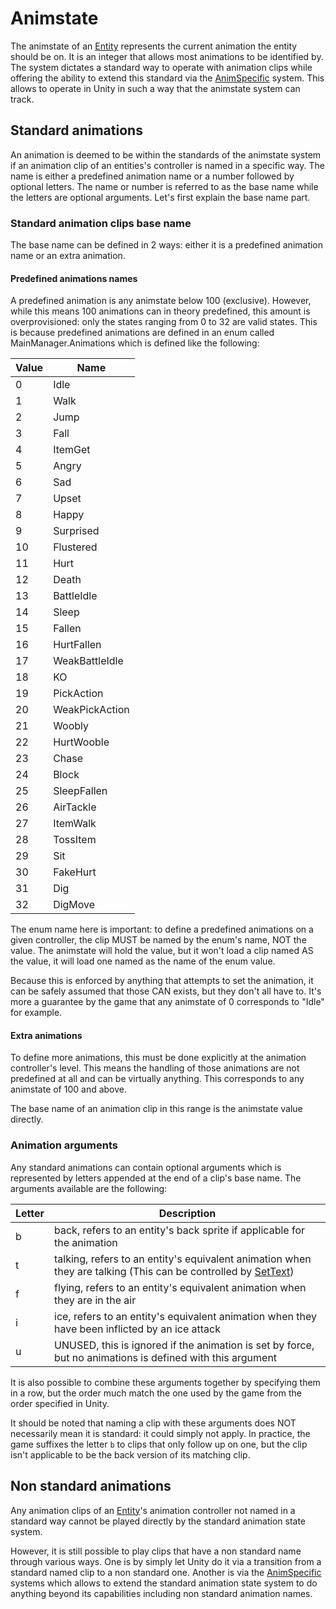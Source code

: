 # Animstate

The animstate of an [Entity](../../Entity.md) represents the current animation the entity should be on. It is an integer that allows most animations to be identified by. The system dictates a standard way to operate with animation clips while offering the ability to extend this standard via the [AnimSpecific](AnimSpecific.md) system. This allows to operate in Unity in such a way that the animstate system can track.

## Standard animations

An animation is deemed to be within the standards of the animstate system if an animation clip of an entities's controller is named in a specific way. The name is either a predefined animation name or a number followed by optional letters. The name or number is referred to as the base name while the letters are optional arguments. Let's first explain the base name part.

### Standard animation clips base name

The base name can be defined in 2 ways: either it is a predefined animation name or an extra animation.

#### Predefined animations names

A predefined animation is any animstate below 100 (exclusive). However, while this means 100 animations can in theory predefined, this amount is overprovisioned: only the states ranging from 0 to 32 are valid states. This is because predefined animations are defined in an enum called MainManager.Animations which is defined like the following:

|Value|Name|
|-----|----|
|0|Idle|
|1|Walk|
|2|Jump|
|3|Fall|
|4|ItemGet|
|5|Angry|
|6|Sad|
|7|Upset|
|8|Happy|
|9|Surprised|
|10|Flustered|
|11|Hurt|
|12|Death|
|13|BattleIdle|
|14|Sleep|
|15|Fallen|
|16|HurtFallen|
|17|WeakBattleIdle|
|18|KO|
|19|PickAction|
|20|WeakPickAction|
|21|Woobly|
|22|HurtWooble|
|23|Chase|
|24|Block|
|25|SleepFallen|
|26|AirTackle|
|27|ItemWalk|
|28|TossItem|
|29|Sit|
|30|FakeHurt|
|31|Dig|
|32|DigMove|

The enum name here is important: to define a predefined animations on a given controller, the clip MUST be named by the enum's name, NOT the value. The animstate will hold the value, but it won't load a clip named AS the value, it will load one named as the name of the enum value.

Because this is enforced by anything that attempts to set the animation, it can be safely assumed that those CAN exists, but they don't all have to. It's more a guarantee by the game that any animstate of 0 corresponds to "Idle" for example.

#### Extra animations

To define more animations, this must be done explicitly at the animation controller's level. This means the handling of those animations are not predefined at all and can be virtually anything. This corresponds to any animstate of 100 and above.

The base name of an animation clip in this range is the animstate value directly.

### Animation arguments

Any standard animations can contain optional arguments which is represented by letters appended at the end of a clip's base name. The arguments available are the following:

|Letter|Description|
|------|-----------|
|b|back, refers to an entity's back sprite if applicable for the animation|
|t|talking, refers to an entity's equivalent animation when they are talking (This can be controlled by [SetText](../../../SetText/SetText.md))|
|f|flying, refers to an entity's equivalent animation when they are in the air|
|i|ice, refers to an entity's equivalent animation when they have been inflicted by an ice attack|
|u|UNUSED, this is ignored if the animation is set by force, but no animations is defined with this argument|

It is also possible to combine these arguments together by specifying them in a row, but the order much match the one used by the game from the order specified in Unity.

It should be noted that naming a clip with these arguments does NOT necessarily mean it is standard: it could simply not apply. In practice, the game suffixes the letter `b` to clips that only follow up on one, but the clip isn't applicable to be the back version of its matching clip.

## Non standard animations

Any animation clips of an [Entity](../../Entity.md)'s animation controller not named in a standard way cannot be played directly by the standard animation state system.

However, it is still possible to play clips that have a non standard name through various ways. One is by simply let Unity do it via a transition from a standard named clip to a non standard one. Another is via the [AnimSpecific](AnimSpecific.md) systems which allows to extend the standard animation state system to do anything beyond its capabilities including non standard animation names.
